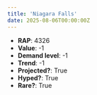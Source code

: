 ```yaml
---
title: 'Niagara Falls'
date: 2025-08-06T00:00:00Z
---
```

- **RAP**: 4326
- **Value**: -1
- **Demand level**: -1
- **Trend**: -1
- **Projected?**: True
- **Hyped?**: True
- **Rare?**: True

